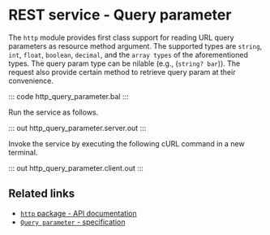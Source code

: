 # REST service - Query parameter

The `http` module provides first class support for reading URL query parameters as resource method argument. The supported types are `string`, `int`, `float`, `boolean`, `decimal`, and the `array types` of the aforementioned types. The query param type can be nilable (e.g., (`string? bar`)). The request also provide certain method to retrieve query param at their convenience.

::: code http_query_parameter.bal :::

Run the service as follows.

::: out http_query_parameter.server.out :::

Invoke the service by executing the following cURL command in a new terminal.

::: out http_query_parameter.client.out :::

## Related links
- [`http` package - API documentation](https://lib.ballerina.io/ballerina/http/latest/)
- [`Query parameter` - specification](https://ballerina.io/spec/http/#2343-query-parameter)
